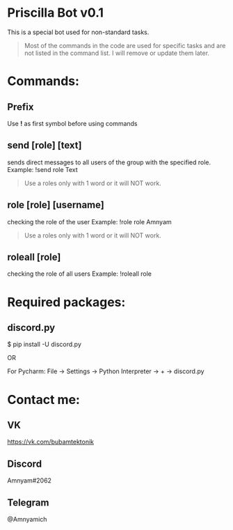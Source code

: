 # Priscilla Bot v0.1
This is a special bot used for non-standard tasks.

>Most of the commands in the code are used for specific tasks and are not listed in the command list. I will remove or update them later.
# Commands:
## Prefix 
Use **!** as first symbol before using commands
## send [role] [text]
sends direct messages to all users of the group with the specified role.
Example: !send role Text
>Use a roles only with 1 word or it will NOT work.
## role [role] [username] 
checking the role of the user
Example: !role role Amnyam
>Use a roles only with 1 word or it will NOT work.
## roleall [role] 
checking the role of all users
Example: !roleall role
# Required packages:
## discord.py
$ pip install -U discord.py

OR

For Pycharm: File -> Settings -> Python Interpreter -> + -> discord.py


# Contact me:
## VK
https://vk.com/bubamtektonik
## Discord
Amnyam#2062
## Telegram
@Amnyamich
